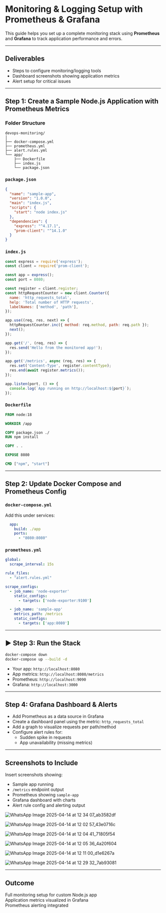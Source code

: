 #  Monitoring & Logging Setup with Prometheus & Grafana

This guide helps you set up a complete monitoring stack using **Prometheus** and **Grafana** to track application performance and errors.

---

##  Deliverables

-  Steps to configure monitoring/logging tools
-  Dashboard screenshots showing application metrics
-  Alert setup for critical issues

---

##  Step 1: Create a Sample Node.js Application with Prometheus Metrics

###  Folder Structure

```
devops-monitoring/
│
├── docker-compose.yml
├── prometheus.yml
├── alert.rules.yml
└── app/
    ├── Dockerfile
    ├── index.js
    └── package.json
```

###  `package.json`

```json
{
  "name": "sample-app",
  "version": "1.0.0",
  "main": "index.js",
  "scripts": {
    "start": "node index.js"
  },
  "dependencies": {
    "express": "^4.17.1",
    "prom-client": "^14.1.0"
  }
}
```

###  `index.js`

```javascript
const express = require('express');
const client = require('prom-client');

const app = express();
const port = 8080;

const register = client.register;
const httpRequestCounter = new client.Counter({
  name: 'http_requests_total',
  help: 'Total number of HTTP requests',
  labelNames: ['method', 'path'],
});

app.use((req, res, next) => {
  httpRequestCounter.inc({ method: req.method, path: req.path });
  next();
});

app.get('/', (req, res) => {
  res.send('Hello from the monitored app!');
});

app.get('/metrics', async (req, res) => {
  res.set('Content-Type', register.contentType);
  res.end(await register.metrics());
});

app.listen(port, () => {
  console.log(`App running on http://localhost:${port}`);
});
```

###  `Dockerfile`

```Dockerfile
FROM node:18

WORKDIR /app

COPY package.json ./
RUN npm install

COPY . .

EXPOSE 8080

CMD ["npm", "start"]
```

---

##  Step 2: Update Docker Compose and Prometheus Config

### `docker-compose.yml`

Add this under services:

```yaml
  app:
    build: ./app
    ports:
      - "8080:8080"
```

###  `prometheus.yml`

```yaml
global:
  scrape_interval: 15s

rule_files:
  - "alert.rules.yml"

scrape_configs:
  - job_name: 'node-exporter'
    static_configs:
      - targets: ['node-exporter:9100']

  - job_name: 'sample-app'
    metrics_path: /metrics
    static_configs:
      - targets: ['app:8080']
```

---

## ▶ Step 3: Run the Stack

```bash
docker-compose down
docker-compose up --build -d
```

- Your app: `http://localhost:8080`
- App metrics: `http://localhost:8080/metrics`
- Prometheus: `http://localhost:9090`
- Grafana: `http://localhost:3000`

---

##  Step 4: Grafana Dashboard & Alerts

- Add Prometheus as a data source in Grafana
- Create a dashboard panel using the metric: `http_requests_total`
- Add a graph to visualize requests per path/method
- Configure alert rules for:
  - Sudden spike in requests
  - App unavailability (missing metrics)

---

##  Screenshots to Include

Insert screenshots showing:
- Sample app running
- `/metrics` endpoint output
- Prometheus showing `sample-app`
- Grafana dashboard with charts
- Alert rule config and alerting output

![WhatsApp Image 2025-04-14 at 12 34 07_ab3582df](https://github.com/user-attachments/assets/376f07e6-ff03-4d60-9996-8a9fa6032521)

![WhatsApp Image 2025-04-14 at 12 02 57_43e0716c](https://github.com/user-attachments/assets/425772b0-a0ba-491a-a570-6b91def7475a)

![WhatsApp Image 2025-04-14 at 12 04 41_71805f54](https://github.com/user-attachments/assets/42982c9f-0dda-4b54-9435-12391027cc75)

![WhatsApp Image 2025-04-14 at 12 05 36_4a20f604](https://github.com/user-attachments/assets/613838f6-193d-40cc-9a5d-bf2daf23d7a8)

![WhatsApp Image 2025-04-14 at 12 11 00_d1e6267a](https://github.com/user-attachments/assets/f034bcf8-8eb6-4cd0-a6dc-aaa0673c72dd)

![WhatsApp Image 2025-04-14 at 12 29 32_7ab93081](https://github.com/user-attachments/assets/fa0055ef-0d75-4353-8f1e-e912d720eff3)







---

##  Outcome

Full monitoring setup for custom Node.js app  
Application metrics visualized in Grafana  
Prometheus alerting integrated  
